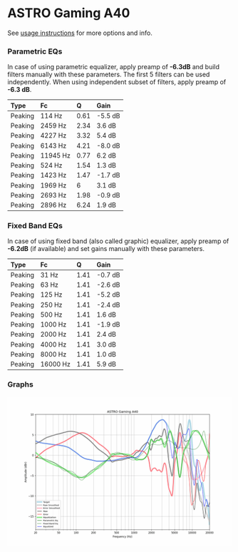 # ASTRO Gaming A40
See [usage instructions](https://github.com/jaakkopasanen/AutoEq#usage) for more options and info.

### Parametric EQs
In case of using parametric equalizer, apply preamp of **-6.3dB** and build filters manually
with these parameters. The first 5 filters can be used independently.
When using independent subset of filters, apply preamp of **-6.3 dB**.

| Type    | Fc       |    Q | Gain    |
|:--------|:---------|:-----|:--------|
| Peaking | 114 Hz   | 0.61 | -5.5 dB |
| Peaking | 2459 Hz  | 2.34 | 3.6 dB  |
| Peaking | 4227 Hz  | 3.32 | 5.4 dB  |
| Peaking | 6143 Hz  | 4.21 | -8.0 dB |
| Peaking | 11945 Hz | 0.77 | 6.2 dB  |
| Peaking | 524 Hz   | 1.54 | 1.3 dB  |
| Peaking | 1423 Hz  | 1.47 | -1.7 dB |
| Peaking | 1969 Hz  | 6    | 3.1 dB  |
| Peaking | 2693 Hz  | 1.98 | -0.9 dB |
| Peaking | 2896 Hz  | 6.24 | 1.9 dB  |

### Fixed Band EQs
In case of using fixed band (also called graphic) equalizer, apply preamp of **-6.2dB**
(if available) and set gains manually with these parameters.

| Type    | Fc       |    Q | Gain    |
|:--------|:---------|:-----|:--------|
| Peaking | 31 Hz    | 1.41 | -0.7 dB |
| Peaking | 63 Hz    | 1.41 | -2.6 dB |
| Peaking | 125 Hz   | 1.41 | -5.2 dB |
| Peaking | 250 Hz   | 1.41 | -2.4 dB |
| Peaking | 500 Hz   | 1.41 | 1.6 dB  |
| Peaking | 1000 Hz  | 1.41 | -1.9 dB |
| Peaking | 2000 Hz  | 1.41 | 2.4 dB  |
| Peaking | 4000 Hz  | 1.41 | 3.0 dB  |
| Peaking | 8000 Hz  | 1.41 | 1.0 dB  |
| Peaking | 16000 Hz | 1.41 | 5.9 dB  |

### Graphs
![](./ASTRO%20Gaming%20A40.png)